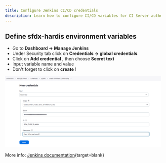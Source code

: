 ```yaml
---
title: Configure Jenkins CI/CD credentials
description: Learn how to configure CI/CD variables for CI Server authentication to automate deployments with Jenkins Pipelines
---
```

<!-- markdownlint-disable MD013 -->

## Define sfdx-hardis environment variables

- Go to **Dashboard -> Manage Jenkins**
- Under Security tab click on **Credentials -> global credentials**
- Click on **Add credential** , then choose **Secret text**
- Input variable name and value
- Don't forget to click on **create** !

![](assets/images/screenshot-monitoring-jenkins-variable.png)

More info: [Jenkins documentation](https://www.jenkins.io/doc/book/using/using-credentials/){target=blank}